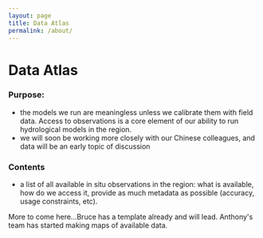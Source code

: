 ```yaml
---
layout: page
title: Data Atlas
permalink: /about/
---
```


# Data Atlas

### Purpose:

* the models we run are meaningless unless we calibrate them with field data. Access to observations is a core element of our ability to run hydrological models in the region.
* we will soon be working more closely with our Chinese colleagues, and data will be an early topic of discussion

### Contents

* a list of all available in situ observations in the region: what is available, how do we access it, provide as much metadata as possible (accuracy, usage constraints, etc). 

More to come here...Bruce has a template already and will lead. Anthony's team has started making maps of available data.

